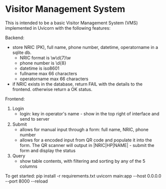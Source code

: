 # Visitor Management System
This is intended to be a basic Visitor Management System (VMS) implemented in Uvicorn with the following features:

Backend: 
- store NRIC (PK), full name, phone number, datetime, operatorname in a sqlite db. 
	- NRIC format is \w\d{7}\w
	- phone number is \d{8}
	- datetime is iso8601
	- fullname max 66 characters
	- operatorname max 66 characters
- if NRIC exists in the database, return FAIL with the details to the frontend. otherwise return a OK status. 

Frontend: 
1. Login
	- login: key in operator's name - show in the top right of interface and send to server
2. Submit
	- allows for manual input through a form: full name, NRIC, phone number
	- allows for a encoded input from QR code and populate it into the form. The QR scanner will output in |NRIC|HP|NAME| - submit the form and display the status
3. Query
	 - show table contents, with filtering and sorting by any of the 5 columns

To get started:
pip install -r requirements.txt
uvicorn main:app --host 0.0.0.0 --port 8000 --reload
